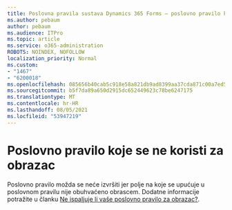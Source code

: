 ```yaml
---
title: Poslovna pravila sustava Dynamics 365 Forms – poslovno pravilo koje se ne ispaljuje za obrazac
ms.author: pebaum
author: pebaum
ms.audience: ITPro
ms.topic: article
ms.service: o365-administration
ROBOTS: NOINDEX, NOFOLLOW
localization_priority: Normal
ms.custom:
- "1467"
- "6200018"
ms.openlocfilehash: 085656b40cab5c918e58a821db9ad8399aa37cda871c00a7ed51411c4b733576
ms.sourcegitcommit: b5f7da89a650d2915dc652449623c78be6247175
ms.translationtype: MT
ms.contentlocale: hr-HR
ms.lasthandoff: 08/05/2021
ms.locfileid: "53947219"
---
```

# <a name="business-rule-not-firing-for-a-form"></a>Poslovno pravilo koje se ne koristi za obrazac

Poslovno pravilo možda se neće izvršiti jer polje na koje se upućuje u poslovnom pravilu nije obuhvaćeno obrascem. Dodatne informacije potražite u članku [Ne ispaljuje li vaše poslovno pravilo za obrazac?](https://docs.microsoft.com/powerapps/maker/model-driven-apps/create-business-rules-recommendations-apply-logic-form#is-your-business-rule-not-firing-for-a-form).
